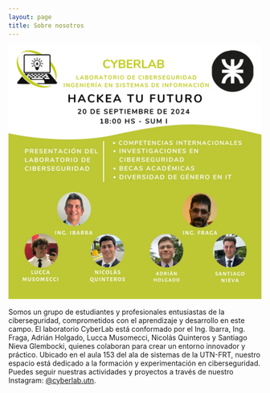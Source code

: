 ```yaml
---
layout: page
title: Sobre nosotros
---
```



<div style="text-align: center;">
    <img src="https://raw.githubusercontent.com/cyberlabutn/cyberlabutn.github.io/master/assets/banner1.jpeg" alt="Cyberlab"/>
</div>

Somos un grupo de estudiantes y profesionales entusiastas de la ciberseguridad, comprometidos con el aprendizaje y desarrollo en este campo. El laboratorio CyberLab está conformado por el Ing. Ibarra, Ing. Fraga, Adrián Holgado, Lucca Musomecci, Nicolás Quinteros y Santiago Nieva Glembocki, quienes colaboran para crear un entorno innovador y práctico. Ubicado en el aula 153 del ala de sistemas de la UTN-FRT, nuestro espacio está dedicado a la formación y experimentación en ciberseguridad. Puedes seguir nuestras actividades y proyectos a través de nuestro Instagram: [@cyberlab.utn](https://instagram.com/cyberlab.utn).
